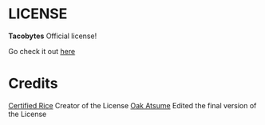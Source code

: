 # LICENSE

**Tacobytes** Official license!

Go check it out [here](https://github.com/Team-Tacobyte/LICENSE/blob/main/LICENSE.md)

# Credits
[Certified Rice](https://github.com/CertifiedRice) Creator of the License 
[Oak Atsume](https://github.com/OakAtsume) Edited the final version of the License
